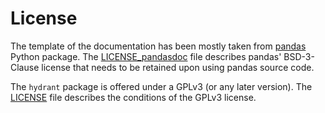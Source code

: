 # License
The template of the documentation has been mostly taken from
[pandas](pandas.pydata.org) Python package. The 
[LICENSE_pandasdoc](./LICENSE_pandasdoc) file describes pandas' BSD-3-Clause
license that needs to be retained upon using pandas source code.

The `hydrant` package is offered under a GPLv3 (or any later version). The 
[LICENSE](./LICENSE) file describes the conditions of the GPLv3 license.
